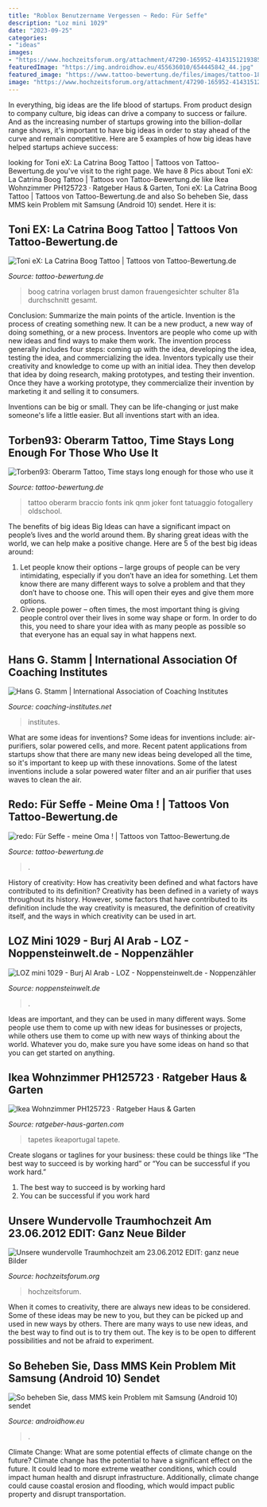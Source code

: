```yaml
---
title: "Roblox Benutzername Vergessen ~ Redo: Für Seffe"
description: "Loz mini 1029"
date: "2023-09-25"
categories:
- "ideas"
images:
- "https://www.hochzeitsforum.org/attachment/47290-165952-414315121938590-400310667-n-jpg/"
featuredImage: "https://img.androidhow.eu/455636010/654445842_44.jpg"
featured_image: "https://www.tattoo-bewertung.de/files/images/tattoo-185-tattoo-81a-161.png"
image: "https://www.hochzeitsforum.org/attachment/47290-165952-414315121938590-400310667-n-jpg/"
---
```



In everything, big ideas are the life blood of startups. From product design to company culture, big ideas can drive a company to success or failure. And as the increasing number of startups growing into the billion-dollar range shows, it's important to have big ideas in order to stay ahead of the curve and remain competitive. Here are 5 examples of how big ideas have helped startups achieve success: 
	

		
looking for Toni eX: La Catrina Boog Tattoo | Tattoos von Tattoo-Bewertung.de you've visit to the right page. We have 8 Pics about Toni eX: La Catrina Boog Tattoo | Tattoos von Tattoo-Bewertung.de like Ikea Wohnzimmer PH125723 · Ratgeber Haus &amp; Garten, Toni eX: La Catrina Boog Tattoo | Tattoos von Tattoo-Bewertung.de and also So beheben Sie, dass MMS kein Problem mit Samsung (Android 10) sendet. Here it is:
		
    
## Toni EX: La Catrina Boog Tattoo | Tattoos Von Tattoo-Bewertung.de

<img loading=lazy src="https://www.tattoo-bewertung.de/files/images/tattoo-185-tattoo-81a-161.png" onerror="this.onerror=null;this.src='https://tse2.mm.bing.net/th?id=OIP.ccJwPnHZiSSIPBwFThtwVgHaJ4&amp;pid=15.1';" alt="Toni eX: La Catrina Boog Tattoo | Tattoos von Tattoo-Bewertung.de">

_Source: tattoo-bewertung.de_

>boog catrina vorlagen brust damon frauengesichter schulter 81a durchschnitt gesamt. 

	

Conclusion: Summarize the main points of the article.
Invention is the process of creating something new. It can be a new product, a new way of doing something, or a new process. Inventors are people who come up with new ideas and find ways to make them work.
The invention process generally includes four steps: coming up with the idea, developing the idea, testing the idea, and commercializing the idea. Inventors typically use their creativity and knowledge to come up with an initial idea. They then develop that idea by doing research, making prototypes, and testing their invention. Once they have a working prototype, they commercialize their invention by marketing it and selling it to consumers.

Inventions can be big or small. They can be life-changing or just make someone's life a little easier. But all inventions start with an idea.

    
## Torben93: Oberarm Tattoo, Time Stays Long Enough For Those Who Use It

<img loading=lazy src="http://www.tattoo-bewertung.de/files/images/IMG_1802.JPG" onerror="this.onerror=null;this.src='https://tse4.mm.bing.net/th?id=OIP.biAS4HykevcHpiCYtLONPAAAAA&amp;pid=15.1';" alt="Torben93: Oberarm Tattoo, Time stays long enough for those who use it">

_Source: tattoo-bewertung.de_

>tattoo oberarm braccio fonts ink qnm joker font tatuaggio fotogallery oldschool. 

	

The benefits of big ideas
Big Ideas can have a significant impact on people’s lives and the world around them. By sharing great ideas with the world, we can help make a positive change. Here are 5 of the best big ideas around: 
1. Let people know their options – large groups of people can be very intimidating, especially if you don’t have an idea for something. Let them know there are many different ways to solve a problem and that they don’t have to choose one. This will open their eyes and give them more options. 
2. Give people power – often times, the most important thing is giving people control over their lives in some way shape or form. In order to do this, you need to share your idea with as many people as possible so that everyone has an equal say in what happens next. 

    
## Hans G. Stamm | International Association Of Coaching Institutes

<img loading=lazy src="https://www.coaching-institutes.net/storage/avatars/e460a0595834e45c516d2b45817126491597517995.jpg" onerror="this.onerror=null;this.src='https://tse2.mm.bing.net/th?id=OIP.WKv3Jw0lgTteKblmuDJd1gAAAA&amp;pid=15.1';" alt="Hans G. Stamm | International Association of Coaching Institutes">

_Source: coaching-institutes.net_

>institutes. 

	

What are some ideas for inventions?
Some ideas for inventions include: air-purifiers, solar powered cells, and more. Recent patent applications from startups show that there are many new ideas being developed all the time, so it's important to keep up with these innovations. Some of the latest inventions include a solar powered water filter and an air purifier that uses waves to clean the air.

    
## Redo: Für Seffe - Meine Oma ! | Tattoos Von Tattoo-Bewertung.de

<img loading=lazy src="https://www.tattoo-bewertung.de/files/images/tattoo-omajpg" onerror="this.onerror=null;this.src='https://tse4.mm.bing.net/th?id=OIP.GeViH8WqD3XEe15ELK2oOQHaH8&amp;pid=15.1';" alt="redo: Für Seffe - meine Oma ! | Tattoos von Tattoo-Bewertung.de">

_Source: tattoo-bewertung.de_

>. 

	

History of creativity: How has creativity been defined and what factors have contributed to its definition?
Creativity has been defined in a variety of ways throughout its history. However, some factors that have contributed to its definition include the way creativity is measured, the definition of creativity itself, and the ways in which creativity can be used in art.

    
## LOZ Mini 1029 - Burj Al Arab - LOZ - Noppensteinwelt.de - Noppenzähler

<img loading=lazy src="https://noppensteinwelt.de/index.php?attachment/28882-img-20200912-140259-jpg/" onerror="this.onerror=null;this.src='https://tse3.mm.bing.net/th?id=OIP.VP7X1ibUL6eJO6f_aOwQjQHaJ4&amp;pid=15.1';" alt="LOZ mini 1029 - Burj Al Arab - LOZ - Noppensteinwelt.de - Noppenzähler">

_Source: noppensteinwelt.de_

>. 

	

Ideas are important, and they can be used in many different ways. Some people use them to come up with new ideas for businesses or projects, while others use them to come up with new ways of thinking about the world. Whatever you do, make sure you have some ideas on hand so that you can get started on anything.

    
## Ikea Wohnzimmer PH125723 · Ratgeber Haus &amp; Garten

<img loading=lazy src="https://www.ratgeber-haus-garten.com/wp-content/uploads/2015/09/Ikea-Wohnzimmer-PH125723.jpg" onerror="this.onerror=null;this.src='https://tse1.mm.bing.net/th?id=OIP.uFPq0WlNUUFFrdQz7ZtsvwHaE3&amp;pid=15.1';" alt="Ikea Wohnzimmer PH125723 · Ratgeber Haus &amp; Garten">

_Source: ratgeber-haus-garten.com_

>tapetes ikeaportugal tapete. 

	

Create slogans or taglines for your business: these could be things like “The best way to succeed is by working hard” or “You can be successful if you work hard.”
1. The best way to succeed is by working hard 
2. You can be successful if you work hard 

    
## Unsere Wundervolle Traumhochzeit Am 23.06.2012 EDIT: Ganz Neue Bilder

<img loading=lazy src="https://www.hochzeitsforum.org/attachment/47290-165952-414315121938590-400310667-n-jpg/" onerror="this.onerror=null;this.src='https://tse4.mm.bing.net/th?id=OIP.infWCQovGvagjVOlmldv6QHaLH&amp;pid=15.1';" alt="Unsere wundervolle Traumhochzeit am 23.06.2012 EDIT: ganz neue Bilder">

_Source: hochzeitsforum.org_

>hochzeitsforum. 

	

When it comes to creativity, there are always new ideas to be considered. Some of these ideas may be new to you, but they can be picked up and used in new ways by others. There are many ways to use new ideas, and the best way to find out is to try them out. The key is to be open to different possibilities and not be afraid to experiment.

    
## So Beheben Sie, Dass MMS Kein Problem Mit Samsung (Android 10) Sendet

<img loading=lazy src="https://img.androidhow.eu/455636010/654445842_44.jpg" onerror="this.onerror=null;this.src='https://tse4.mm.bing.net/th?id=OIP.guiX7v1v8099ykQMogcq2QHaEp&amp;pid=15.1';" alt="So beheben Sie, dass MMS kein Problem mit Samsung (Android 10) sendet">

_Source: androidhow.eu_

>. 

	

Climate Change: What are some potential effects of climate change on the future?
Climate change has the potential to have a significant effect on the future. It could lead to more extreme weather conditions, which could impact human health and disrupt infrastructure. Additionally, climate change could cause coastal erosion and flooding, which would impact public property and disrupt transportation.

